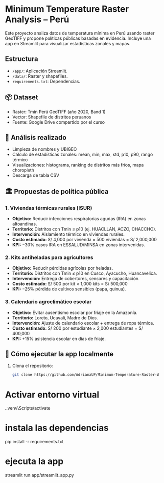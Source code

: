 # Minimum Temperature Raster Analysis – Perú

Este proyecto analiza datos de temperatura mínima en Perú usando raster GeoTIFF y propone políticas públicas basadas en evidencia. Incluye una app en Streamlit para visualizar estadísticas zonales y mapas.

## Estructura
- `/app/`: Aplicación Streamlit.
- `/data/`: Raster y shapefiles.
- `requirements.txt`: Dependencias.


## 📦 Dataset

- Raster: Tmin Perú GeoTIFF (año 2020, Band 1)
- Vector: Shapefile de distritos peruanos
- Fuente: Google Drive compartido por el curso

## 🧪 Análisis realizado

- Limpieza de nombres y UBIGEO
- Cálculo de estadísticas zonales: mean, min, max, std, p10, p90, rango térmico
- Visualizaciones: histograma, ranking de distritos más fríos, mapa choropleth
- Descarga de tabla CSV

## 🏛️ Propuestas de política pública

### 1. Viviendas térmicas rurales (ISUR)
- **Objetivo:** Reducir infecciones respiratorias agudas (IRA) en zonas altoandinas.
- **Territorio:** Distritos con Tmin ≤ p10 (ej. HUACLLAN, ACZO, CHACCHO).
- **Intervención:** Aislamiento térmico en viviendas rurales.
- **Costo estimado:** S/ 4,000 por vivienda × 500 viviendas = S/ 2,000,000
- **KPI:** −30% casos IRA en ESSALUD/MINSA en zonas intervenidas.

### 2. Kits antiheladas para agricultores
- **Objetivo:** Reducir pérdidas agrícolas por heladas.
- **Territorio:** Distritos con Tmin ≤ p10 en Cusco, Ayacucho, Huancavelica.
- **Intervención:** Entrega de cobertores, sensores y capacitación.
- **Costo estimado:** S/ 500 por kit × 1,000 kits = S/ 500,000
- **KPI:** −25% pérdida de cultivos sensibles (papa, quinua).

### 3. Calendario agroclimático escolar
- **Objetivo:** Evitar ausentismo escolar por friaje en la Amazonía.
- **Territorio:** Loreto, Ucayali, Madre de Dios.
- **Intervención:** Ajuste de calendario escolar + entrega de ropa térmica.
- **Costo estimado:** S/ 200 por estudiante × 2,000 estudiantes = S/ 400,000
- **KPI:** +15% asistencia escolar en días de friaje.

## 🚀 Cómo ejecutar la app localmente

1. Clona el repositorio:
   ```bash
   git clone https://github.com/AdrianaUP/Minimum-Temperature-Raster-Adriana.git

# Activar entorno virtual
.\.venv\Scripts\activate

# instala las dependencias
pip install -r requirements.txt

# ejecuta la app
streamlit run app/streamlit_app.py
